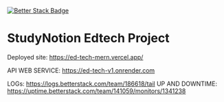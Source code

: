 [![Better Stack Badge](https://uptime.betterstack.com/status-badges/v1/monitor/sqwm.svg)](https://uptime.betterstack.com/?utm_source=status_badge)


# StudyNotion Edtech Project
Deployed site: https://ed-tech-mern.vercel.app/

API WEB SERVICE: https://ed-tech-v1.onrender.com

LOGs: https://logs.betterstack.com/team/186618/tail
UP AND DOWNTIME:  https://uptime.betterstack.com/team/141059/monitors/1341238
